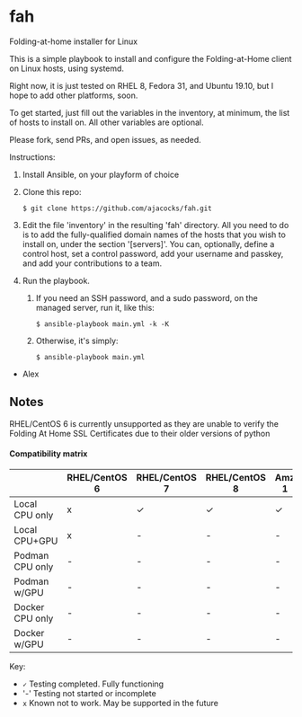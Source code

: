 # fah
Folding-at-home installer for Linux

This is a simple playbook to install and configure the Folding-at-Home client on Linux hosts, using systemd.

Right now, it is just tested on RHEL 8, Fedora 31, and Ubuntu 19.10, but I hope to add other platforms, soon.

To get started, just fill out the variables in the inventory, at minimum, the list of hosts to install on. All other variables are optional.

Please fork, send PRs, and open issues, as needed.

Instructions:

1) Install Ansible, on your playform of choice
2) Clone this repo:
   
   ```$ git clone https://github.com/ajacocks/fah.git```
   
3) Edit the file 'inventory' in the resulting 'fah' directory. All you need to do is to add the fully-qualified domain names of the hosts that you wish to install on, under the section '[servers]'. You can, optionally, define a control host, set a control password, add your username and passkey, and add your contributions to a team.
4) Run the playbook.
   1) If you need an SSH password, and a sudo password, on the managed server, run it, like this:
   
      ```$ ansible-playbook main.yml -k -K```

   2) Otherwise, it's simply:

      ```$ ansible-playbook main.yml```

- Alex

## Notes

RHEL/CentOS 6 is currently unsupported as they are unable to verify the Folding At Home SSL Certificates due to their older versions of python

#### Compatibility matrix

|                 | RHEL/CentOS 6 | RHEL/CentOS 7 | RHEL/CentOS 8 | Amz 1 | Amz 2 | Fedora 31 | Fedora 30 | Debian 10 | Debian 9 | Ubuntu 18.04 |
|-----------------|---------------|---------------|---------------|-------|-------|-----------|-----------|-----------|----------|--------------|
| Local CPU only  | x             | ✓             | ✓             | ✓     | ✓     | -         | -         | ✓         | ✓        | ✓            |
| Local CPU+GPU   | x             | -             | -             | -     | -     | -         | -         | -         | -        | -            |
| Podman CPU only | -             | -             | -             | -     | -     | -         | -         | -         | -        | -            |
| Podman w/GPU    | -             | -             | -             | -     | -     | -         | -         | -         | -        | -            |
| Docker CPU only | -             | -             | -             | -     | -     | -         | -         | -         | -        | -            |
| Docker w/GPU    | -             | -             | -             | -     | -     | -         | -         | -         | -        | -            |

Key:

* `✓` Testing completed. Fully functioning
* '-' Testing not started or incomplete
* `x` Known not to work. May be supported in the future



